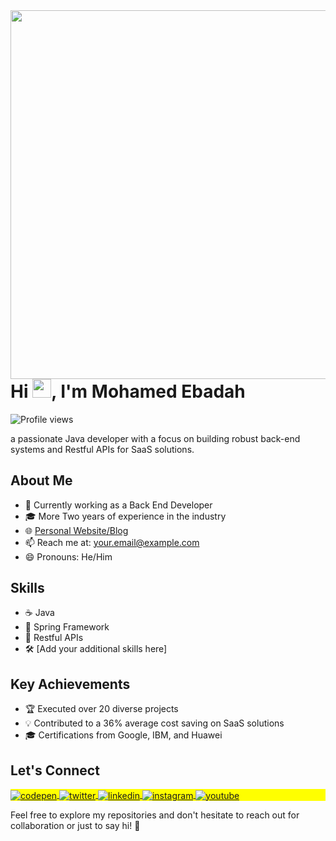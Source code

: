 
<img align="right" height="590em" src="https://api.daily.dev/devcards/09be2c79c5c5409cb4b18daef42f453a.png?r=h9t"/>
<h1 align="left">Hi <img src="https://raw.githubusercontent.com/kaueMarques/kaueMarques/master/hi.gif" height="30px">, I'm Mohamed Ebadah</h1>
<p align="left"> <img src="https://komarev.com/ghpvc/?username=mo3badah&color=yellow" alt="Profile views" /> </p>

a passionate Java developer with a focus on building robust back-end systems and Restful APIs for SaaS solutions. 

## About Me
- 💼 Currently working as a Back End Developer
- 🎓 More Two years of experience in the industry
- 🌐 [Personal Website/Blog](https://yourwebsite.com)
- 📫 Reach me at: [your.email@example.com](mailto:your.email@example.com)
- 😄 Pronouns: He/Him

## Skills
- ☕ Java
- 🚀 Spring Framework
- 📡 Restful APIs
- 🛠️ [Add your additional skills here]

## Key Achievements
- 🏆 Executed over 20 diverse projects
- 💡 Contributed to a 36% average cost saving on SaaS solutions
- 🎓 Certifications from Google, IBM, and Huawei

## Let's Connect

<p align="left" style="background:yellow">
<a href="https://codepen.io/maykbrito" target="_blank">
  <img align="center" src="https://img.shields.io/badge/-maykbrito-05122A?style=flat&logo=codepen" alt="codepen"/>
</a>
<a href="https://twitter.com/maykbrito" target="_blank">
  <img align="center" src="https://img.shields.io/badge/-maykbrito-05122A?style=flat&logo=twitter" alt="twitter"/>  
</a>
<a href="https://linkedin.com/in/maykbrito" target="_blank">
  <img align="center" src="https://img.shields.io/badge/-maykbrito-05122A?style=flat&logo=linkedin" alt="linkedin"/>
</a>
<a href="https://instagram.com/maykbrito" target="_blank">
 <img align="center" src="https://img.shields.io/badge/-maykbrito-05122A?style=flat&logo=instagram" alt="instagram"/>
</a>
<a href="https://youtube.com/maykbrito" target="_blank">
 <img align="center" src="https://img.shields.io/badge/-maykbrito-05122A?style=flat&logo=youtube" alt="youtube"/>
</a>
</p>


Feel free to explore my repositories and don't hesitate to reach out for collaboration or just to say hi! 👋
